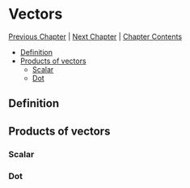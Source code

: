 # Vectors <!-- omit in toc -->

[Previous Chapter][prev] | [Next Chapter][next] | [Chapter Contents][index]

[prev]: ./02geometry.md
[next]: ./04hyperbolic.md
[index]: ./index.md

- [Definition](#definition)
- [Products of vectors](#products-of-vectors)
  - [Scalar](#scalar)
  - [Dot](#dot)

## Definition

## Products of vectors

### Scalar

### Dot

